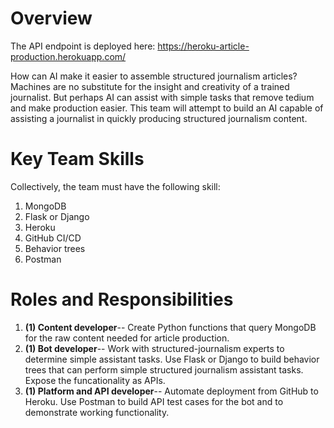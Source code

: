 # Overview
The API endpoint is deployed here: https://heroku-article-production.herokuapp.com/

How can AI make it easier to assemble structured journalism articles? Machines are no substitute for the insight and creativity of a trained journalist. But perhaps AI can assist with simple tasks that remove tedium and make production easier. This team will attempt to build an AI capable of assisting a journalist in quickly producing structured journalism content.

# Key Team Skills
Collectively, the team must have the following skill:
1. MongoDB
1. Flask or Django
1. Heroku
1. GitHub CI/CD
1. Behavior trees
1. Postman

# Roles and Responsibilities
1. **(1) Content developer**-- Create Python functions that query MongoDB for the raw content needed for article production.
1. **(1) Bot developer**-- Work with structured-journalism experts to determine simple assistant tasks. Use Flask or Django to build behavior trees that can perform simple structured journalism assistant tasks. Expose the funcationality as APIs.
1. **(1) Platform and API developer**-- Automate deployment from GitHub to Heroku. Use Postman to build API test cases for the bot and to demonstrate working functionality.
